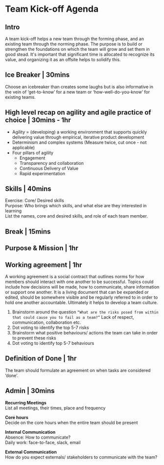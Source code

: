 # Team Kick-off Agenda

## Intro
A team kick-off helps a new team through the forming phase, and an existing team through the norming phase. The purpose is to build or strengthen the foundations on which the team will grow and set them in good stead. It's important that significant time is allocated to recognize its value, and organizing it as an offsite helps to solidify this.

## Ice Breaker | 30mins
Choose an icebreaker than creates some laughs but is also informative in the vein of ‘get-to-know’ for a new team or ‘how-well-do-you-know’ for existing teams.

## High level recap on agility and agile practice of choice | 30mins - 1hr
* Agility = (developing) a working environment that supports quickly delivering value through empirical, iterative product development
* Determinism and complex systems (Measure twice, cut once - not applicable)
* Four pillars of agility
  * Engagement
  * Transparency and collaboration
  * Continuous Delivery of Value
  * Rapid experimentation

## Skills | 40mins
Exercise: Core/ Desired skills\
Purpose: Who brings which skills, and what else are they interested in learning\
List the names, core and desired skills, and role of each team member.

## Break | 15mins

## Purpose & Mission | 1hr

## Working agreement | 1hr
A working agreement is a social contract that outlines norms for how members should interact with one another to be successful. Topics could include how decisions will be made, how to communicate, share information or support one another. It is a living document that can be expanded or edited, should be somewhere visible and be regularly referred to in order to hold one another accountable. Ultimately it helps to develop a team culture.

1. Brainstorm around the question `“What are the risks posed from within that could cause you to fail as a team?”` Lack of respect, communication, collaboration etc.
2. Dot voting to identify the top 5-7 risks
3. Brainstorm what positive behaviours/ actions the team can take in order to prevent these risks
4. Dot voting to identify top 5-7 behaviours

## Definition of Done | 1hr
The team should formulate an agreement on when tasks are considered ‘done’.

## Admin | 30mins
**Recurring Meetings**\
List all meetings, their times, place and frequency

**Core hours**\
Decide on the core hours when the entire team should be present

**Internal Communication**\
Absence: How to communicate?\
Daily work: face-to-face, slack, email

**External Communication**\
How do you expect externals/ stakeholders to communicate with the team?

